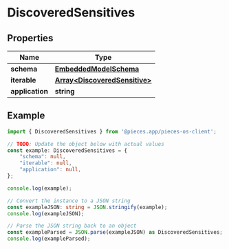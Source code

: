 
# DiscoveredSensitives



## Properties

Name | Type
------------ | -------------
**schema** | [**EmbeddedModelSchema**](EmbeddedModelSchema)
**iterable** | [**Array&lt;DiscoveredSensitive&gt;**](DiscoveredSensitive)
**application** | **string**

## Example

```typescript
import { DiscoveredSensitives } from '@pieces.app/pieces-os-client';

// TODO: Update the object below with actual values
const example: DiscoveredSensitives = {
    "schema": null,
    "iterable": null,
    "application": null,
};

console.log(example);

// Convert the instance to a JSON string
const exampleJSON: string = JSON.stringify(example);
console.log(exampleJSON);

// Parse the JSON string back to an object
const exampleParsed = JSON.parse(exampleJSON) as DiscoveredSensitives;
console.log(exampleParsed);
```


